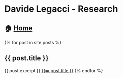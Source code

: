 # Davide Legacci - Research


## 🏠 [Home](https://davidelegacci.it/)


{% for post in site.posts %}
<h2>{{ post.title }}</h2>
{{ post.excerpt }}
<a href=".{{ post.url }}">{{➡️ post.title }}</a>
{% endfor %}

